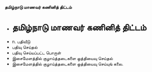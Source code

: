 **தமிழ்நாடு மாணவர் கணினித் திட்டம்**
- # தமிழ்நாடு மாணவர் கணினித் திட்டம்
- n. பதிவீடு
- பதிவு செய்தல்
- பதிவு செய்யப்பட்ட பொருள்
- இசைமேளத்தில் குழாய்த்தடைகளை ஒத்தியைவு செய்தல்
- இசைமேளத்தில் குழாய்த்தடைகளை ஒத்தியைவு செய்யுங் கலை.

